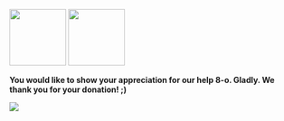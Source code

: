 <img src="https://git.osit.cc/public-projects/fastinstaller-ubuntu/-/raw/master/ubuntu-installer.png" width="" height="100"> <img src="https://git.osit.cc/public-projects/fastinstaller-ubuntu/-/raw/master/kubuntu-installer.png" width="" height="100">

**You would like to show your appreciation for our help 8-o. Gladly. We thank you for your donation! ;)**

<a href="https://www.paypal.com/donate/?hosted_button_id=JTFYJYVH37MNE">
  <img src="https://www.paypalobjects.com/en_US/i/btn/btn_donate_LG.gif">
</a>
